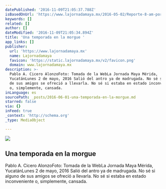 ```yaml
---
datePublished: '2016-11-09T21:05:37.788Z'
isBasedOnUrl: 'https://www.lajornadamaya.mx/2016-05-02/Reporte-8-am-por-Pablo-Cicero'
keywords: []
related: []
author: []
dateModified: '2016-11-09T21:05:34.894Z'
title: 'Una temporada en la morgue '
app_links: []
publisher:
  url: 'https://www.lajornadamaya.mx'
  name: Lajornadamaya
  favicon: 'https://static.lajornadamaya.mx/v2/favicon.png'
  domain: www.lajornadamaya.mx
description: >-
  Pablo A. Cicero AlonzoFoto: Tomada de la WebLa Jornada Maya Mérida,
  YucatánLunes 2 de mayo, 2016 Salió del antro ya de madrugada. No sé si alguno
  de sus amigos se ofreció a llevarla. No sé si estaba en estado inconveniente
  o, simplemente, cansada.
inLanguage: es
sourcePath: _posts/2016-06-01-una-temporada-en-la-morgue.md
starred: false
via: {}
inFeed: true
_context: 'http://schema.org'
_type: MediaObject

---
```

<article style=""><img src="https://s3-us-west-2.amazonaws.com/the-grid-img/p/354430b58d0e85f56e12a5ee4aeff1e3e7dcc23c.jpg" /><h1>Una temporada en la morgue </h1><p>Pablo A. Cicero AlonzoFoto: Tomada de la WebLa Jornada Maya Mérida, YucatánLunes 2 de mayo, 2016 Salió del antro ya de madrugada. No sé si alguno de sus amigos se ofreció a llevarla. No sé si estaba en estado inconveniente o, simplemente, cansada.</p></article>